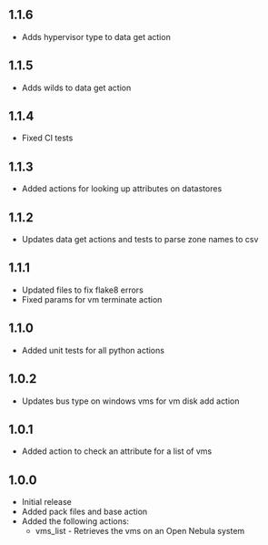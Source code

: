 ## 1.1.6
- Adds hypervisor type to data get action

## 1.1.5
- Adds wilds to data get action

## 1.1.4
- Fixed CI tests

## 1.1.3
- Added actions for looking up attributes on datastores

## 1.1.2
- Updates data get actions and tests to parse zone names to csv

## 1.1.1
- Updated files to fix flake8 errors
- Fixed params for vm terminate action

## 1.1.0
- Added unit tests for all python actions

## 1.0.2
- Updates bus type on windows vms for vm disk add action

## 1.0.1
- Added action to check an attribute for a list of vms

## 1.0.0

- Initial release
- Added pack files and base action
- Added the following actions:
  - vms_list - Retrieves the vms on an Open Nebula system
